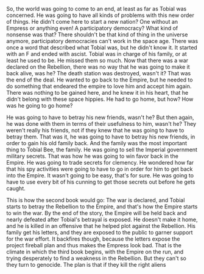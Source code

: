 So, the world was going to come to an end, at least as far as Tobial was
concerned. He was going to have all kinds of problems with this new
order of things. He didn't come here to start a new nation? One without
an Empress or anything even! A participatory democracy? What kind of
nonsense was that? There shouldn't be that kind of thing in the universe
anymore, participatory democracies can't work in the space age. There
was once a word that described what Tobial was, but he didn't know it.
It started with an F and ended with ascist. Tobial was in charge of his
family, or at least he used to be. He missed them so much. Now that
there was a war declared on the Rebellion, there was no way that he was
going to make it back alive, was he? The death station was destroyed,
wasn't it? That was the end of the deal. He wanted to go back to the
Empire, but he needed to do something that endeared the empire to love
him and accept him again. There was nothing to be gained here, and he
knew it in his heart, that he didn't belong with these space hippies. He
had to go home, but how? How was he going to go home?

He was going to have to betray his new friends, wasn't he? But then
again, he was done with them in terms of their usefulness to him, wasn't
he? They weren't really his friends, not if they knew that he was going
to have to betray them. That was it, he was going to have to betray his
new friends, in order to gain his old family back. And the family was
the most important thing to Tobial Bee, the family. He was going to sell
the Imperial government military secrets. That was how he was going to
win favor back in the Empire. He was going to trade secrets for
clemency. He wondered how far that his spy activities were going to have
to go in order for him to get back into the Empire. It wasn't going to
be easy, that's for sure. He was going to have to use every bit of his
cunning to get those secrets out before he gets caught.

This is how the second book would go: The war is declared, and Tobial
starts to betray the Rebellion to the Empire, and that's how the Empire
starts to win the war. By the end of the story, the Empire will be held
back and nearly defeated after Tobial's betrayal is exposed. He doesn't
make it home, and he is killed in an offensive that he helped plot
against the Rebellion. His family get his letters, and they are exposed
to the public to garner support for the war effort. It backfires though,
because the letters expose the project fireball plan and thus makes the
Empress look bad. That is the climate in which the third book begins,
with the Empire on the run, and trying desperately to find a weakness in
the Rebellion. But they can't so they turn to genocide. The plan is that
if they kill the right aliens

